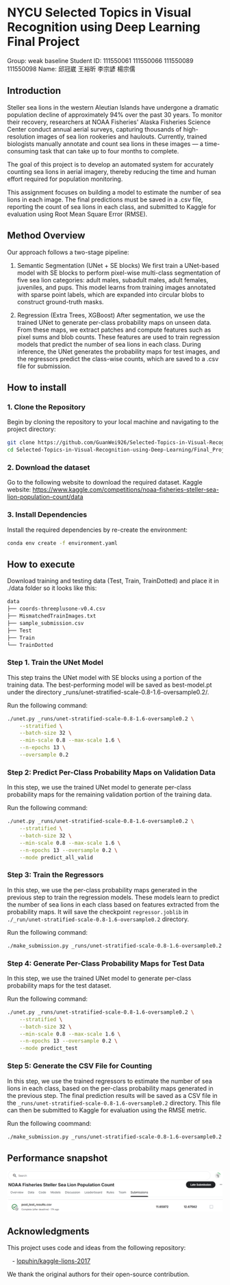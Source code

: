 # NYCU Selected Topics in Visual Recognition using Deep Learning Final Project
Group: weak baseline
Student ID: 111550061 111550066 111550089 111550098
Name: 邱冠崴 王裕昕 李宗諺 楊宗儒

## Introduction
Steller sea lions in the western Aleutian Islands have undergone a dramatic population decline of approximately 94% over the past 30 years. To monitor their recovery, researchers at NOAA Fisheries' Alaska Fisheries Science Center conduct annual aerial surveys, capturing thousands of high-resolution images of sea lion rookeries and haulouts. Currently, trained biologists manually annotate and count sea lions in these images — a time-consuming task that can take up to four months to complete.

The goal of this project is to develop an automated system for accurately counting sea lions in aerial imagery, thereby reducing the time and human effort required for population monitoring.

This assignment focuses on building a model to estimate the number of sea lions in each image. The final predictions must be saved in a .csv file, reporting the count of sea lions in each class, and submitted to Kaggle for evaluation using Root Mean Square Error (RMSE).


## Method Overview
Our approach follows a two-stage pipeline:


1. Semantic Segmentation (UNet + SE blocks)
We first train a UNet-based model with SE blocks to perform pixel-wise multi-class segmentation of five sea lion categories: adult males, subadult males, adult females, juveniles, and pups. This model learns from training images annotated with sparse point labels, which are expanded into circular blobs to construct ground-truth masks.


2. Regression (Extra Trees, XGBoost)
After segmentation, we use the trained UNet to generate per-class probability maps on unseen data. From these maps, we extract patches and compute features such as pixel sums and blob counts. These features are used to train regression models that predict the number of sea lions in each class. During inference, the UNet generates the probability maps for test images, and the regressors predict the class-wise counts, which are saved to a .csv file for submission.


## How to install
### 1. Clone the Repository 
Begin by cloning the repository to your local machine and navigating to the project directory:  
```bash 
git clone https://github.com/GuanWei926/Selected-Topics-in-Visual-Recognition-using-Deep-Learning.git   
cd Selected-Topics-in-Visual-Recognition-using-Deep-Learning/Final_Project
```

### 2. Download the dataset 
Go to the following website to download the required dataset.
Kaggle website: https://www.kaggle.com/competitions/noaa-fisheries-steller-sea-lion-population-count/data

### 3. Install Dependencies  
Install the required dependencies by re-create the environment:    
```bash 
conda env create -f environment.yaml 
```

## How to execute
Download training and testing data (Test, Train, TrainDotted) and place it in ./data folder so it looks like this:
```bash
data
├── coords-threeplusone-v0.4.csv
├── MismatchedTrainImages.txt
├── sample_submission.csv
├── Test
├── Train
└── TrainDotted
```

### Step 1. Train the UNet Model
This step trains the UNet model with SE blocks using a portion of the training data. The best-performing model will be saved as best-model.pt under the directory _runs/unet-stratified-scale-0.8-1.6-oversample0.2/.

Run the following command:
```bash
./unet.py _runs/unet-stratified-scale-0.8-1.6-oversample0.2 \
    --stratified \
    --batch-size 32 \
    --min-scale 0.8 --max-scale 1.6 \
    --n-epochs 13 \
    --oversample 0.2
```


### Step 2: Predict Per-Class Probability Maps on Validation Data
In this step, we use the trained UNet model to generate per-class probability maps for the remaining validation portion of the training data.

Run the following command:
```bash
./unet.py _runs/unet-stratified-scale-0.8-1.6-oversample0.2 \
    --stratified \
    --batch-size 32 \
    --min-scale 0.8 --max-scale 1.6 \
    --n-epochs 13 --oversample 0.2 \
    --mode predict_all_valid
```

### Step 3: Train the Regressors
In this step, we use the per-class probability maps generated in the previous step to train the regression models. These models learn to predict the number of sea lions in each class based on features extracted from the probability maps. It will save the checkpoint `regressor.joblib` in `./_run/unet-stratified-scale-0.8-1.6-oversample0.2` directory.

Run the following command:
```bash
./make_submission.py _runs/unet-stratified-scale-0.8-1.6-oversample0.2 train
```

### Step 4: Generate Per-Class Probability Maps for Test Data
In this step, we use the trained UNet model to generate per-class probability maps for the test dataset.

Run the following command:
```bash 
./unet.py _runs/unet-stratified-scale-0.8-1.6-oversample0.2 \
    --stratified \
    --batch-size 32 \
    --min-scale 0.8 --max-scale 1.6 \
    --n-epochs 13 --oversample 0.2 \
    --mode predict_test
```

### Step 5: Generate the CSV File for Counting
In this step, we use the trained regressors to estimate the number of sea lions in each class, based on the per-class probability maps generated in the previous step. The final prediction results will be saved as a CSV file in the `_runs/unet-stratified-scale-0.8-1.6-oversample0.2` directory. This file can then be submitted to Kaggle for evaluation using the RMSE metric.

Run the following coommand:
```bash 
./make_submission.py _runs/unet-stratified-scale-0.8-1.6-oversample0.2 predict
```

## Performance snapshot
![alt text](image.png)

## Acknowledgments
This project uses code and ideas from the following repository:


&nbsp;&nbsp;&nbsp;- [lopuhin/kaggle-lions-2017](https://github.com/lopuhin/kaggle-lions-2017)


We thank the original authors for their open-source contribution.
